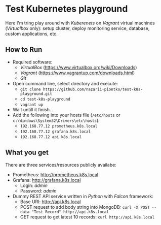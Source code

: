 # Test Kubernetes playground

Here I'm tring play around with _Kuberenets_ on _Vagrant_ virtual machines (_Virtualbox_ only): setup cluster, deploy monitoring service, database, custom applications, etc.

## How to Run

* Required software:
    * _VirtualBox_ (https://www.virtualbox.org/wiki/Downloads)
    * _Vagrant_ (https://www.vagrantup.com/downloads.html)
    * _Git_
* Open command line, select directory and execute:
    * ```git clone https://github.com/nazarii-piontko/test-k8s-playground.git```
    * ```cd test-k8s-playground```
    * ```vagrant up```
* Wait untill it finish.
* Add the following into your hosts file (```/etc/hosts``` or ```c:\Windows\System32\Drivers\etc\hosts```):
    * ```192.168.77.12 prometheus.k8s.local```
    * ```192.168.77.12 grafana.k8s.local```
    * ```192.168.77.12 api.k8s.local```

## What you get

There are three services/resources publicly availabe:

* Prometheus: http://prometheus.k8s.local
* Grafana: http://grafana.k8s.local
    * Login: _admin_
    * Password: _admin_
* Dummy REST API service written in _Python_ with _Falcon_ framework:
    * Base URI: http://api.k8s.local
    * POST request to add body string into MongoDB: ```curl -X POST --data "Test Record" http://api.k8s.local```
    * GET request to get latest 10 records: ```curl http://api.k8s.local```
    
